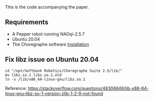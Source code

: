 This is the code accompanying the paper.

## Requirements

 - A Pepper robot running NAOqi-2.5.7
 - Ubuntu 20.04
 - The Choregraphe software [Installation](https://developer.softbankrobotics.com/pepper-naoqi-25/naoqi-developer-guide/getting-started/downloading-installing-softbank-robotics)

## Fix libz issue on Ubuntu 20.04

```
cd "/opt/Softbank Robotics/Choregraphe Suite 2.5/lib/"
mv libz.so.1 libz.so.1.old
ln -s /lib/x86_64-linux-gnu/libz.so.1
```

Reference: https://stackoverflow.com/questions/48306849/lib-x86-64-linux-gnu-libz-so-1-version-zlib-1-2-9-not-found
